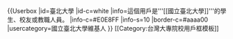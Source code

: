 {{Userbox
  |id=臺北大學
  |id-c=white
  |info=這個用戶是'''[[國立臺北大學]]'''的學生、校友或教職人員。
  |info-c=#E0E8FF
  |info-s=10
  |border-c=#aaaa00
  |usercategory=國立臺北大學維基人
}}
<noinclude>
[[Category:台灣大專院校用戶框模板]]
</noinclude>